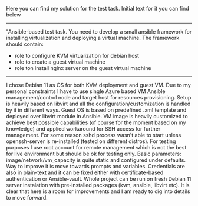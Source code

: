 Here you can find my solution for the test task. Initial text for it you can find below 
______________________________________________________________________________________________________________
"Ansible-based test task.
You need to develop a small ansible framework for installing virtualization and deploying a virtual machine.
The framework should contain:
- role to configure KVM virtualization for debian host
- role to create a guest virtual machine
- role ton install nginx server on the guest virtual machine
______________________________________________________________________________________________________________
I chose Debian 11 as OS for both KVM deployment and guest VM. Due to my personal constraints I have to use single Azure based VM Ansible management/control node and target host for resources provisioning.
Setup is heavily based on libvirt and all the configuration/customization is handled by it in different ways. Guest OS is based on predefined .xml template and deployed over libvirt module in Ansible. VM image is heavily customized to achieve best possible capabilities (of course for the moment based on my knowledge) and applied workaround for SSH access for further management. For some reason sshd process wasn't able to start unless openssh-server is re-installed (tested on different distros). For testing purposes I use root account for remote management which is not the best for live environment but should be ok for testing only.
Basic parameters: image/network/vm_capacity is quite static and configured under defaults. Way to improve it is move towards prompts and variables. Credentials are also in plain-text and it can be fixed either with certificate-based authentication or Ansible-vault.
Whole project can be run on fresh Debian 11 server instalation with pre-installed packages (kvm, ansible, libvirt etc).
It is clear that here is a room for improvements and I am ready to dig into details to move forward.
